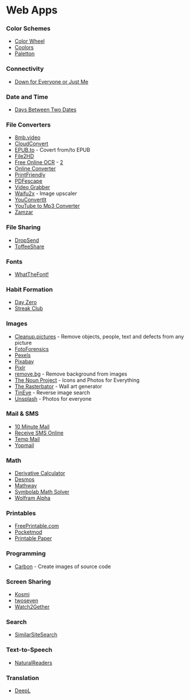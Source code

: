 # Web Apps

### Color Schemes

* [Color Wheel](https://color.adobe.com/create/color-wheel)
* [Coolors](https://coolors.co)
* [Paletton](https://paletton.com)

### Connectivity

* [Down for Everyone or Just Me](https://downforeveryoneorjustme.com)

### Date and Time

* [Days Between Two Dates](https://www.timeanddate.com/date/duration.html)

### File Converters

* [8mb.video](https://8mb.video)
* [CloudConvert](https://cloudconvert.com)
* [EPUB.to](https://epub.to) - Covert from/to EPUB
* [File2HD](http://file2hd.com)
* [Free Online OCR](https://www.newocr.com) - [2](https://www.onlineocr.net)
* [Online Converter](https://www.online-convert.com)
* [PrintFriendly](https://www.printfriendly.com)
* [PDFescape](https://www.pdfescape.com/windows/)
* [Video Grabber](https://www.videograbber.net)
* [Waifu2x](https://waifu2x.me) - Image upscaler
* [YouConvertIt](https://www.youconvertit.com/ConvertFiles.aspx)
* [YouTube to Mp3 Converter](https://www.videograbber.net)
* [Zamzar](https://www.zamzar.com)

### File Sharing

* [DropSend](https://www.dropsend.com)
* [ToffeeShare](https://toffeeshare.com)

### Fonts

* [WhatTheFont!](https://www.myfonts.com/WhatTheFont/)

### Habit Formation

* [Day Zero](https://dayzeroproject.com)
* [Streak Club](https://streak.club)

### Images

* [Cleanup.pictures](https://cleanup.pictures) - Remove objects, people, text and defects from any picture
* [FotoForensics](https://fotoforensics.com)
* [Pexels](https://www.pexels.com)
* [Pixabay](https://pixabay.com/it/)
* [Pixlr](https://pixlr.com/it/)
* [remove.bg](https://www.remove.bg) - Remove background from images
* [The Noun Project](https://thenounproject.com) - Icons and Photos for Everything
* [The Rasterbator](https://rasterbator.net) - Wall art generator
* [TinEye](https://tineye.com) - Reverse image search
* [Unsplash](https://unsplash.com) - Photos for everyone

### Mail & SMS

* [10 Minute Mail](https://10minutemail.com)
* [Receive SMS Online](https://www.receivesms.co)
* [Temp Mail](https://temp-mail.org)
* [Yopmail](https://yopmail.com/it/)

### Math

* [Derivative Calculator](https://www.derivative-calculator.net)
* [Desmos](https://www.desmos.com/calculator)
* [Mathway](https://www.mathway.com)
* [Symbolab Math Solver](https://www.symbolab.com)
* [Wolfram Alpha](https://www.wolframalpha.com)

### Printables

* [FreePrintable.com](https://www.freeprintable.com)
* [Pocketmod](https://pocketmod.com)
* [Printable Paper](https://www.printablepaper.net)

### Programming

* [Carbon](https://carbon.now.sh) - Create images of source code

### Screen Sharing

* [Kosmi](https://kosmi.io)
* [twoseven](https://twoseven.xyz)
* [Watch2Gether](https://w2g.tv)

### Search

* [SimilarSiteSearch](https://www.similarsitesearch.com)

### Text-to-Speech

* [NaturalReaders](https://www.naturalreaders.com/online/)

### Translation

* [DeepL](https://www.deepl.com/translator)
